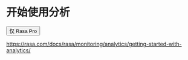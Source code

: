 # 开始使用分析

<button data-md-color-primary="amber">仅 Rasa Pro</button>

https://rasa.com/docs/rasa/monitoring/analytics/getting-started-with-analytics/
